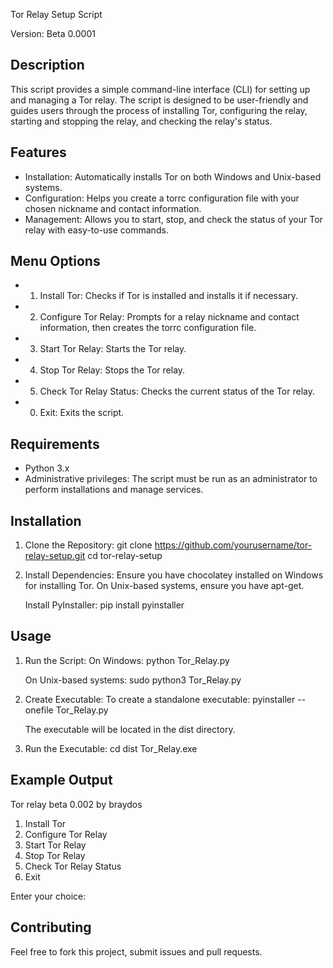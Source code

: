 Tor Relay Setup Script

Version: Beta 0.0001

Description
-----------
This script provides a simple command-line interface (CLI) for setting up and managing a Tor relay. The script is designed to be user-friendly and guides users through the process of installing Tor, configuring the relay, starting and stopping the relay, and checking the relay's status.

Features
--------
- Installation: Automatically installs Tor on both Windows and Unix-based systems.
- Configuration: Helps you create a torrc configuration file with your chosen nickname and contact information.
- Management: Allows you to start, stop, and check the status of your Tor relay with easy-to-use commands.

Menu Options
------------
- 1. Install Tor: Checks if Tor is installed and installs it if necessary.
- 2. Configure Tor Relay: Prompts for a relay nickname and contact information, then creates the torrc configuration file.
- 3. Start Tor Relay: Starts the Tor relay.
- 4. Stop Tor Relay: Stops the Tor relay.
- 5. Check Tor Relay Status: Checks the current status of the Tor relay.
- 0. Exit: Exits the script.

Requirements
------------
- Python 3.x
- Administrative privileges: The script must be run as an administrator to perform installations and manage services.

Installation
------------
1. Clone the Repository:
   git clone https://github.com/yourusername/tor-relay-setup.git
   cd tor-relay-setup

2. Install Dependencies:
   Ensure you have chocolatey installed on Windows for installing Tor. On Unix-based systems, ensure you have apt-get.

   Install PyInstaller:
   pip install pyinstaller

Usage
-----
1. Run the Script:
   On Windows:
   python Tor_Relay.py

   On Unix-based systems:
   sudo python3 Tor_Relay.py

2. Create Executable:
   To create a standalone executable:
   pyinstaller --onefile Tor_Relay.py

   The executable will be located in the dist directory.

3. Run the Executable:
   cd dist
   Tor_Relay.exe

Example Output
--------------
Tor relay beta 0.002 by braydos
1. Install Tor
2. Configure Tor Relay
3. Start Tor Relay
4. Stop Tor Relay
5. Check Tor Relay Status
0. Exit

Enter your choice:

Contributing
------------
Feel free to fork this project, submit issues and pull requests.
